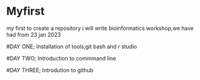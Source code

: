 # Myfirst
my first to create a repository
i will write bioinformatics workshop,we have had from 23 jan 2023

#DAY ONE;
Installation of tools;git bash and r studio

#DAY TWO;
Introduction to commmand line

#DAY THREE;
Introdution to github
